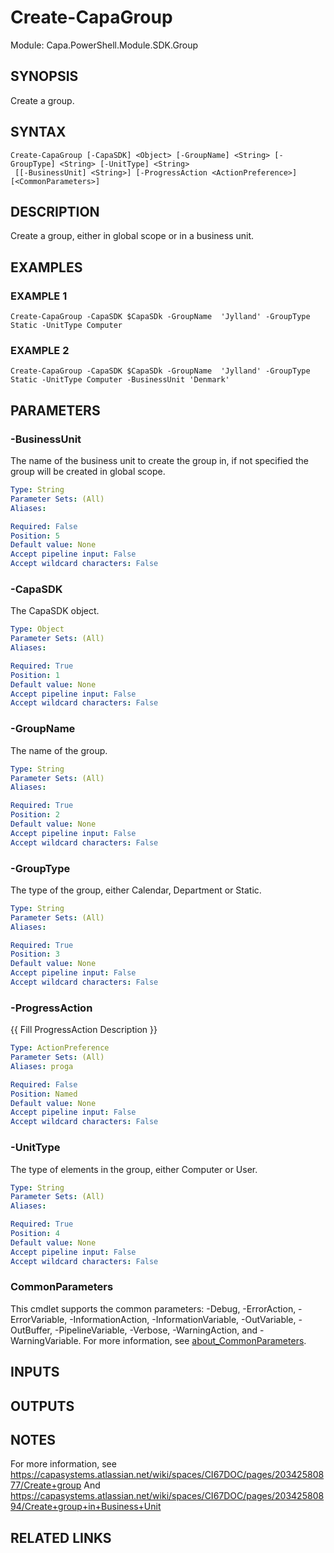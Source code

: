 # Create-CapaGroup

Module: Capa.PowerShell.Module.SDK.Group

## SYNOPSIS
Create a group.

## SYNTAX

```
Create-CapaGroup [-CapaSDK] <Object> [-GroupName] <String> [-GroupType] <String> [-UnitType] <String>
 [[-BusinessUnit] <String>] [-ProgressAction <ActionPreference>] [<CommonParameters>]
```

## DESCRIPTION
Create a group, either in global scope or in a business unit.

## EXAMPLES

### EXAMPLE 1
```
Create-CapaGroup -CapaSDK $CapaSDk -GroupName  'Jylland' -GroupType  Static -UnitType Computer
```

### EXAMPLE 2
```
Create-CapaGroup -CapaSDK $CapaSDk -GroupName  'Jylland' -GroupType  Static -UnitType Computer -BusinessUnit 'Denmark'
```

## PARAMETERS

### -BusinessUnit
The name of the business unit to create the group in, if not specified the group will be created in global scope.

```yaml
Type: String
Parameter Sets: (All)
Aliases:

Required: False
Position: 5
Default value: None
Accept pipeline input: False
Accept wildcard characters: False
```

### -CapaSDK
The CapaSDK object.

```yaml
Type: Object
Parameter Sets: (All)
Aliases:

Required: True
Position: 1
Default value: None
Accept pipeline input: False
Accept wildcard characters: False
```

### -GroupName
The name of the group.

```yaml
Type: String
Parameter Sets: (All)
Aliases:

Required: True
Position: 2
Default value: None
Accept pipeline input: False
Accept wildcard characters: False
```

### -GroupType
The type of the group, either Calendar, Department or Static.

```yaml
Type: String
Parameter Sets: (All)
Aliases:

Required: True
Position: 3
Default value: None
Accept pipeline input: False
Accept wildcard characters: False
```

### -ProgressAction
{{ Fill ProgressAction Description }}

```yaml
Type: ActionPreference
Parameter Sets: (All)
Aliases: proga

Required: False
Position: Named
Default value: None
Accept pipeline input: False
Accept wildcard characters: False
```

### -UnitType
The type of elements in the group, either Computer or User.

```yaml
Type: String
Parameter Sets: (All)
Aliases:

Required: True
Position: 4
Default value: None
Accept pipeline input: False
Accept wildcard characters: False
```

### CommonParameters
This cmdlet supports the common parameters: -Debug, -ErrorAction, -ErrorVariable, -InformationAction, -InformationVariable, -OutVariable, -OutBuffer, -PipelineVariable, -Verbose, -WarningAction, and -WarningVariable. For more information, see [about_CommonParameters](http://go.microsoft.com/fwlink/?LinkID=113216).

## INPUTS

## OUTPUTS

## NOTES
For more information, see https://capasystems.atlassian.net/wiki/spaces/CI67DOC/pages/20342580877/Create+group
And https://capasystems.atlassian.net/wiki/spaces/CI67DOC/pages/20342580894/Create+group+in+Business+Unit

## RELATED LINKS
